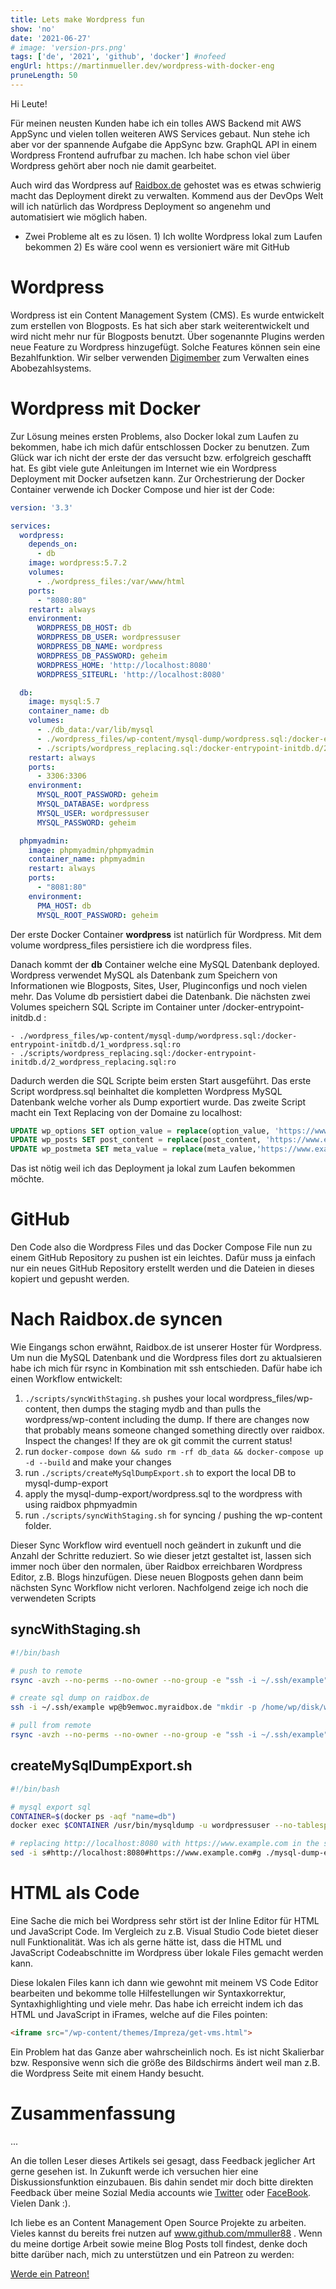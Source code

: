```yaml
---
title: Lets make Wordpress fun
show: 'no'
date: '2021-06-27'
# image: 'version-prs.png'
tags: ['de', '2021', 'github', 'docker'] #nofeed
engUrl: https://martinmueller.dev/wordpress-with-docker-eng
pruneLength: 50
---
```


Hi Leute!

Für meinen neusten Kunden habe ich ein tolles AWS Backend mit AWS AppSync und vielen tollen weiteren AWS Services gebaut. Nun stehe ich aber vor der spannende Aufgabe die AppSync bzw. GraphQL API in einem Wordpress Frontend aufrufbar zu machen. Ich habe schon viel über Wordpress gehört aber noch nie damit gearbeitet.

Auch wird das Wordpress auf [Raidbox.de](https://raidbox.de) gehostet was es etwas schwierig macht das Deployment direkt zu verwalten. Kommend aus der DevOps Welt will ich natürlich das Wordpress Deployment so angenehm und automatisiert wie möglich haben.
* Zwei Probleme alt es zu lösen. 1) Ich wollte Wordpress lokal zum Laufen bekommen 2) Es wäre cool wenn es versioniert wäre mit GitHub

# Wordpress
Wordpress ist ein Content Management System (CMS). Es wurde entwickelt zum erstellen von Blogposts. Es hat sich aber stark weiterentwickelt und wird nicht mehr nur für Blogposts benutzt. Über sogenannte Plugins werden neue Feature zu Wordpress hinzugefügt. Solche Features können sein eine Bezahlfunktion. Wir selber verwenden [Digimember](https://digimember.de) zum Verwalten eines Abobezahlsystems.

# Wordpress mit Docker
Zur Lösung meines ersten Problems, also Docker lokal zum Laufen zu bekommen, habe ich mich dafür entschlossen Docker zu benutzen. Zum Glück war ich nicht der erste der das versucht bzw. erfolgreich geschafft hat. Es gibt viele gute Anleitungen im Internet wie ein Wordpress Deployment mit Docker aufsetzen kann. Zur Orchestrierung der Docker Container verwende ich Docker Compose und hier ist der Code:

```yaml
version: '3.3'

services:
  wordpress:
    depends_on:
      - db
    image: wordpress:5.7.2
    volumes:
      - ./wordpress_files:/var/www/html
    ports:
      - "8080:80"
    restart: always
    environment:
      WORDPRESS_DB_HOST: db
      WORDPRESS_DB_USER: wordpressuser
      WORDPRESS_DB_NAME: wordpress
      WORDPRESS_DB_PASSWORD: geheim
      WORDPRESS_HOME: 'http://localhost:8080'
      WORDPRESS_SITEURL: 'http://localhost:8080'

  db:
    image: mysql:5.7
    container_name: db
    volumes:
      - ./db_data:/var/lib/mysql
      - ./wordpress_files/wp-content/mysql-dump/wordpress.sql:/docker-entrypoint-initdb.d/1_wordpress.sql:ro
      - ./scripts/wordpress_replacing.sql:/docker-entrypoint-initdb.d/2_wordpress_replacing.sql:ro
    restart: always
    ports:
      - 3306:3306
    environment:
      MYSQL_ROOT_PASSWORD: geheim
      MYSQL_DATABASE: wordpress
      MYSQL_USER: wordpressuser
      MYSQL_PASSWORD: geheim

  phpmyadmin:
    image: phpmyadmin/phpmyadmin
    container_name: phpmyadmin
    restart: always
    ports:
      - "8081:80"
    environment:
      PMA_HOST: db
      MYSQL_ROOT_PASSWORD: geheim
```

Der erste Docker Container **wordpress** ist natürlich für Wordpress. Mit dem volume wordpress_files persistiere ich die wordpress files.

Danach kommt der **db** Container welche eine MySQL Datenbank deployed. Wordpress verwendet MySQL als Datenbank zum Speichern von Informationen wie Blogposts, Sites, User, Pluginconfigs und noch vielen mehr. Das Volume db persistiert dabei die Datenbank. Die nächsten zwei Volumes speichern SQL Scripte im Container unter /docker-entrypoint-initdb.d :

```
- ./wordpress_files/wp-content/mysql-dump/wordpress.sql:/docker-entrypoint-initdb.d/1_wordpress.sql:ro
- ./scripts/wordpress_replacing.sql:/docker-entrypoint-initdb.d/2_wordpress_replacing.sql:ro
```

Dadurch werden die SQL Scripte beim ersten Start ausgeführt. Das erste Script wordpress.sql beinhaltet die kompletten Wordpress MySQL Datenbank welche vorher als Dump exportiert wurde. Das zweite Script macht ein Text Replacing von der Domaine zu localhost:

```sql
UPDATE wp_options SET option_value = replace(option_value, 'https://www.example.com', 'http://localhost:8080') WHERE option_name = 'home' OR option_name = 'siteurl';
UPDATE wp_posts SET post_content = replace(post_content, 'https://www.example.com', 'http://localhost:8080');
UPDATE wp_postmeta SET meta_value = replace(meta_value,'https://www.example.com','http://localhost:8080');
```

Das ist nötig weil ich das Deployment ja lokal zum Laufen bekommen möchte.
# GitHub
Den Code also die Wordpress Files und das Docker Compose File nun zu einem GitHub Repository zu pushen ist ein leichtes. Dafür muss ja einfach nur ein neues GitHub Repository erstellt werden und die Dateien in dieses kopiert und gepusht werden.

# Nach Raidbox.de syncen
Wie Eingangs schon erwähnt, Raidbox.de ist unserer Hoster für Wordpress. Um nun die MySQL Datenbank und die Wordpress files dort zu aktualsieren habe ich mich für rsync in Kombination mit ssh entschieden. Dafür habe ich einen Workflow entwickelt:

1) `./scripts/syncWithStaging.sh` pushes your local wordpress_files/wp-content, then dumps the staging mydb and than pulls the wordpress/wp-content including the dump. If there are changes now that probably means someone changed something directly over raidbox. Inspect the changes! If they are ok git commit the current status!
2) run `docker-compose down && sudo rm -rf db_data && docker-compose up -d --build` and make your changes
3) run `./scripts/createMySqlDumpExport.sh` to export the local DB to mysql-dump-export
4) apply the mysql-dump-export/wordpress.sql to the wordpress with using raidbox phpmyadmin
5) run `./scripts/syncWithStaging.sh` for syncing / pushing the wp-content folder.

Dieser Sync Workflow wird eventuell noch geändert in zukunft und die Anzahl der Schritte reduziert. So wie dieser jetzt gestaltet ist, lassen sich immer noch über den normalen, über Raidbox erreichbaren Wordpress Editor, z.B. Blogs hinzufügen. Diese neuen Blogposts gehen dann beim nächsten Sync Workflow nicht verloren. Nachfolgend zeige ich noch die verwendeten Scripts

## syncWithStaging.sh
```bash
#!/bin/bash

# push to remote
rsync -avzh --no-perms --no-owner --no-group -e "ssh -i ~/.ssh/example" ./wordpress_files/wp-content wp@b9emwoc.myraidbox.de:/home/wp/disk/wordpress

# create sql dump on raidbox.de
ssh -i ~/.ssh/example wp@b9emwoc.myraidbox.de "mkdir -p /home/wp/disk/wordpress/wp-content/mysql-dump && mysqldump -u wordpressuser --no-tablespaces --password=geheim wordpress > /home/wp/disk/wordpress/wp-content/mysql-dump/wordpress.sql"

# pull from remote
rsync -avzh --no-perms --no-owner --no-group -e "ssh -i ~/.ssh/example"  wp@b9emwoc.myraidbox.de:/home/wp/disk/wordpress/wp-content ./wordpress_files
```

## createMySqlDumpExport.sh
```bash
#!/bin/bash

# mysql export sql
CONTAINER=$(docker ps -aqf "name=db")
docker exec $CONTAINER /usr/bin/mysqldump -u wordpressuser --no-tablespaces --password=geheim wordpress_staging > ./mysql-dump-export/wordpress.sql

# replacing http://localhost:8080 with https://www.example.com in the sql dump
sed -i s#http://localhost:8080#https://www.example.com#g ./mysql-dump-export/wordpress.sql
```

# HTML als Code
Eine Sache die mich bei Wordpress sehr stört ist der Inline Editor für HTML und JavaScript Code. Im Vergleich zu z.B. Visual Studio Code bietet dieser null Funktionalität. Was ich als gerne hätte ist, dass die HTML und JavaScript Codeabschnitte im Wordpress über lokale Files gemacht werden kann.

Diese lokalen Files kann ich dann wie gewohnt mit meinem VS Code Editor bearbeiten und bekomme tolle Hilfestellungen wir Syntaxkorrektur, Syntaxhighlighting und viele mehr. Das habe ich erreicht indem ich das HTML und JavaScript in iFrames, welche auf die Files pointen:

```html
<iframe src="/wp-content/themes/Impreza/get-vms.html">
```

Ein Problem hat das Ganze aber wahrscheinlich noch. Es ist nicht Skalierbar bzw. Responsive wenn sich die größe des Bildschirms ändert weil man z.B. die Wordpress Seite mit einem Handy besucht.

# Zusammenfassung
...

An die tollen Leser dieses Artikels sei gesagt, dass Feedback jeglicher Art gerne gesehen ist. In Zukunft werde ich versuchen hier eine Diskussionsfunktion einzubauen. Bis dahin sendet mir doch bitte direkten Feedback über meine Sozial Media accounts wie [Twitter](https://twitter.com/MartinMueller_) oder [FaceBook](https://www.facebook.com/martin.muller.10485). Vielen Dank :).

Ich liebe es an Content Management Open Source Projekte zu arbeiten. Vieles kannst du bereits frei nutzen auf www.github.com/mmuller88 . Wenn du meine dortige Arbeit sowie meine Blog Posts toll findest, denke doch bitte darüber nach, mich zu unterstützen und ein Patreon zu werden:

<a href="https://www.patreon.com/bePatron?u=29010217" data-patreon-widget-type="become-patron-button">Werde ein Patreon!</a><script async src="https://c6.patreon.com/becomePatronButton.bundle.js"></script>